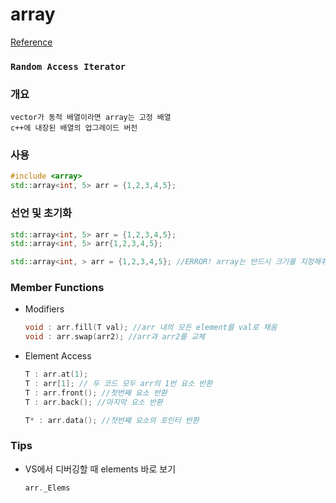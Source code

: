 # array
<a href="https://www.cplusplus.com/reference/array/array/">Reference</a>

### `Random Access Iterator`

### 개요

    vector가 동적 배열이라면 array는 고정 배열
    c++에 내장된 배열의 업그레이드 버전

### 사용

```c++
#include <array>
std::array<int, 5> arr = {1,2,3,4,5};
```

### 선언 및 초기화

```c++
std::array<int, 5> arr = {1,2,3,4,5};
std::array<int, 5> arr{1,2,3,4,5};

std::array<int, > arr = {1,2,3,4,5}; //ERROR! array는 반드시 크기를 지정해줘야 함
```

### Member Functions

* Modifiers
    ```c++
    void : arr.fill(T val); //arr 내의 모든 element를 val로 채움
    void : arr.swap(arr2); //arr과 arr2를 교체
    ```

* Element Access
    ```c++
    T : arr.at(1);
    T : arr[1]; // 두 코드 모두 arr의 1번 요소 반환
    T : arr.front(); //첫번째 요소 반환
    T : arr.back(); //마지막 요소 반환

    T* : arr.data(); //첫번째 요소의 포인터 반환
    ```

### Tips

* VS에서 디버깅할 때 elements 바로 보기
    ```c++
    arr._Elems
    ```